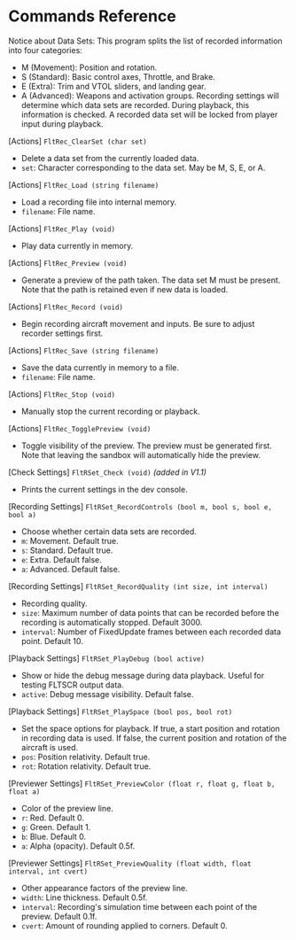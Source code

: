# Commands Reference

Notice about Data Sets:
This program splits the list of recorded information into four categories:
- M (Movement): Position and rotation.
- S (Standard): Basic control axes, Throttle, and Brake.
- E (Extra): Trim and VTOL sliders, and landing gear.
- A (Advanced): Weapons and activation groups.
Recording settings will determine which data sets are recorded. During playback, this information is checked. A recorded data set will be locked from player input during playback.

[Actions] `FltRec_ClearSet (char set)`
- Delete a data set from the currently loaded data.
- `set`: Character corresponding to the data set. May be M, S, E, or A.

[Actions] `FltRec_Load (string filename)`
- Load a recording file into internal memory.
- `filename`: File name.

[Actions] `FltRec_Play (void)`
- Play data currently in memory.

[Actions] `FltRec_Preview (void)`
- Generate a preview of the path taken. The data set M must be present. Note that the path is retained even if new data is loaded.

[Actions] `FltRec_Record (void)`
- Begin recording aircraft movement and inputs. Be sure to adjust recorder settings first.

[Actions] `FltRec_Save (string filename)`
- Save the data currently in memory to a file.
- `filename`: File name.

[Actions] `FltRec_Stop (void)`
- Manually stop the current recording or playback.

[Actions] `FltRec_TogglePreview (void)`
- Toggle visibility of the preview. The preview must be generated first. Note that leaving the sandbox will automatically hide the preview.

[Check Settings] `FltRSet_Check (void)` *(added in V1.1)*
- Prints the current settings in the dev console.

[Recording Settings] `FltRSet_RecordControls (bool m, bool s, bool e, bool a)`
- Choose whether certain data sets are recorded.
- `m`: Movement. Default true.
- `s`: Standard. Default true.
- `e`: Extra. Default false.
- `a`: Advanced. Default false.

[Recording Settings] `FltRSet_RecordQuality (int size, int interval)`
- Recording quality.
- `size`: Maximum number of data points that can be recorded before the recording is automatically stopped. Default 3000.
- `interval`: Number of FixedUpdate frames between each recorded data point. Default 10.

[Playback Settings] `FltRSet_PlayDebug (bool active)`
- Show or hide the debug message during data playback. Useful for testing FLTSCR output data.
- `active`: Debug message visibility. Default false.

[Playback Settings] `FltRSet_PlaySpace (bool pos, bool rot)`
- Set the space options for playback. If true, a start position and rotation in recording data is used. If false, the current position and rotation of the aircraft is used.
- `pos`: Position relativity. Default true.
- `rot`: Rotation relativity. Default true.

[Previewer Settings] `FltRSet_PreviewColor (float r, float g, float b, float a)`
- Color of the preview line.
- `r`: Red. Default 0.
- `g`: Green. Default 1.
- `b`: Blue. Default 0.
- `a`: Alpha (opacity). Default 0.5f.

[Previewer Settings] `FltRSet_PreviewQuality (float width, float interval, int cvert)`
- Other appearance factors of the preview line.
- `width`: Line thickness. Default 0.5f.
- `interval`: Recording's simulation time between each point of the preview. Default 0.1f.
- `cvert`: Amount of rounding applied to corners. Default 0.
